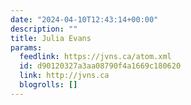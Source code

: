 ```yaml
---
date: "2024-04-10T12:43:14+00:00"
description: ""
title: Julia Evans
params:
  feedlink: https://jvns.ca/atom.xml
  id: d90120327a3aa08790f4a1669c180620
  link: http://jvns.ca
  blogrolls: []
---
```

